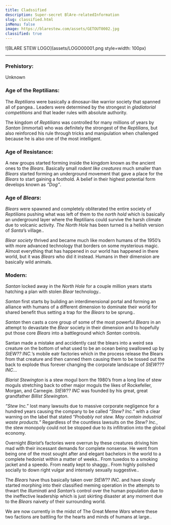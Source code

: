 ```yaml
---
title: Cladssified
description: Super-secret BlAre-relatedInformation
slug: classified.html
inMenu: false
image: https://blarestew.com/assets/GETOUT0002.jpg
classified: true
---
```


![BLARE STEW LOGO](assets/LOGO00001.png  style=width: 100px)


---


### Prehistory:
Unknown

### Age of the Reptilians:
The *Reptilians* were basically a dinosaur-like warrior society that spanned all of pangea.. Leaders were determined by the strongest in *gladiatorial competitions* and that leader rules with absolute authority.

The kingdom of *Reptilians* was controlled for many millions of years by *Santan* (immortal) who was definitely the strongest of the *Reptilians*, but also reinforced his rule through tricks and manipulation when challenged because he is also one of the most intelligent.

### Age of Resistance:
A new groups started forming inside the kingdom known as the ancient ones to the *Blears*. Basically small *rodent like creatures* much smaller than *Blears* started forming an underground movement that gave a place for the *Blears* to start gaining a foothold. A belief in their highest potential form develops known as *“Dog”*.

### Age of *Blears*:
 *Blears* were spawned and completely obliterated the entire society of *Reptilians* pushing what was left of them to the *north hold* which is basically an underground layer where the Reptilians could survive the harsh climate due to volcanic activity. *The North Hole* has been turned is a hellish version of *Santa*’s village..

*Blear society* thrived and became much like modern humans of the 1950’s with more advanced technology that borders on some mysterious magic. Almost everything that has happened in our world has happened in there world, but it was *Blears* who did it instead. Humans in their dimension are basically wild animals.

### Modern:
*Santan* locked away in the *North Hole* for a couple million years starts hatching a plan with stolen *Blear* technology..

*Santan* first starts by building an interdimensional portal and forming an alliance with humans of a different dimension to dominate their world for shared benefit thus setting a trap for the *Blears* to be sprung..

*Santan* then casts a core group of some of the most powerful *Blears* in an attempt to devastate the *Blear* society in their dimension and to hopefully put those core *Blears* into a battleground which *Santan* controls.

Santan made a mistake and accidently cast the blears into a weird sea creature on the bottom of what used to be an ocean being swallowed up by *StEW?? INC.*’s mobile eatr factories which in the process release the Blears from that creature and then canned them causing them to be tossed out the back to explode thus forever changing the corporate landscape of *StEW??? INC*...

*Blarist Stewington* is a stew mogul born the 1980’s from a long line of stew moguls stretching back to other major moguls the likes of Rockefeller, Morgan, and Carnegie. *StEW?? INC* was founded by his great, great grandfather *Billist Stewington*.

*“Stew Inc.”* lost many lawsuits due to massive corporate negligence for a hundred years  causing the company to be called *“Stew? Inc.”* with a clear warning on the label that stated “*Probably not stew. May contain industrial waste products.*” Regardless of the countless lawsuits on the *Stew? Inc.*, the stew monopoly could not be stopped due to its infiltration into the global economy.

Overnight *Blarist*’s factories were overrun by these creatures driving him mad with their incessant demands for complete nonsense. He went from being one of the most sought after and elegant bachelors in the world to a complete hedonist within a matter of weeks.. From tuxedos to a smoking jacket and a speedo. From neatly kept to shaggy.. From highly polished socially to down right vulgar and intensely sexually suggestive..

The *Blears* have thus basically taken over *StEW?? INC*. and have slowly started morphing into their classified meming operation in the attempts to thwart the *Illuminati* and *Santan*’s control over the human population due to the ineffective leadership which is just skirting disaster at any moment due to the *Blears* naivety of their surrounding world.

We are now currently in the midst of The Great Meme *Wars* where these two factions are battling for the hearts and minds of humans at large..
